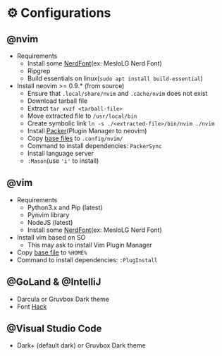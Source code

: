 # ⚙️ **Configurations**

## @nvim
* Requirements
   * Install some [NerdFont](https://www.nerdfonts.com/font-downloads)(ex: MesloLG Nerd Font)
   * Ripgrep
   * Build essentials on linux(`sudo apt install build-essential`)
* Install neovim >= 0.9.* (from source)
   * Ensure that `.local/share/nvim` and `.cache/nvim` does not exist
   * Download tarball file
   * Extract `tar xvzf <tarball-file>`
   * Move extracted file to `/usr/local/bin`
   * Create symbolic link `ln -s ./<extracted-file>/bin/nvim ./nvim`
   * Install [Packer](https://github.com/wbthomason/packer.nvim)(Plugin Manager to neovim)
   * Copy [base files](/nvim) to `.config/nvim/`
   * Command to install dependencies: `PackerSync`
   * Install language server
   * `:Mason`(use `'i'` to install)

## @vim

* Requirements
  * Python3.x and Pip (latest)
  * Pynvim library
  * NodeJS (latest)
  * Install some [NerdFont](https://www.nerdfonts.com/font-downloads)(ex: MesloLG Nerd Font)
* Install vim based on SO
   * This may ask to install Vim Plugin Manager
* Copy [base file](/vim/.vimrc) to `%HOME%`
* Command to install dependencies: `:PlugInstall`

## @GoLand & @IntelliJ
   * Darcula or Gruvbox Dark theme
   * Font [Hack](https://www.wfonts.com/font/hack)

## @Visual Studio Code
   * Dark+ (default dark) or Gruvbox Dark theme
